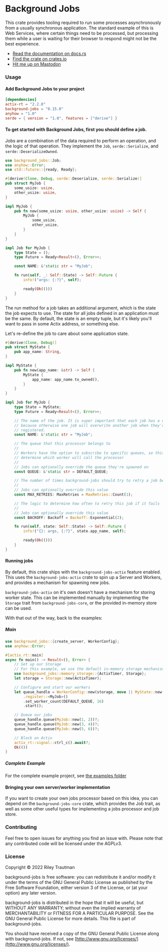 # Background Jobs

This crate provides tooling required to run some processes asynchronously from a usually
synchronous application. The standard example of this is Web Services, where certain things
need to be processed, but processing them while a user is waiting for their browser to respond
might not be the best experience.

- [Read the documentation on docs.rs](https://docs.rs/background-jobs)
- [Find the crate on crates.io](https://crates.io/crates/background-jobs)
- [Hit me up on Mastodon](https://asonix.dog/@asonix)

### Usage
#### Add Background Jobs to your project
```toml
[dependencies]
actix-rt = "2.2.0"
background-jobs = "0.15.0"
anyhow = "1.0"
serde = { version = "1.0", features = ["derive"] }
```

#### To get started with Background Jobs, first you should define a job.
Jobs are a combination of the data required to perform an operation, and the logic of that
operation. They implement the `Job`, `serde::Serialize`, and `serde::DeserializeOwned`.

```rust
use background_jobs::Job;
use anyhow::Error;
use std::future::{ready, Ready};

#[derive(Clone, Debug, serde::Deserialize, serde::Serialize)]
pub struct MyJob {
    some_usize: usize,
    other_usize: usize,
}

impl MyJob {
    pub fn new(some_usize: usize, other_usize: usize) -> Self {
        MyJob {
            some_usize,
            other_usize,
        }
    }
}

impl Job for MyJob {
    type State = ();
    type Future = Ready<Result<(), Error>>;

    const NAME: &'static str = "MyJob";

    fn run(self, _: Self::State) -> Self::Future {
        info!("args: {:?}", self);

        ready(Ok(()))
    }
}
```

The run method for a job takes an additional argument, which is the state the job expects to
use. The state for all jobs defined in an application must be the same. By default, the state
is an empty tuple, but it's likely you'll want to pass in some Actix address, or something
else.

Let's re-define the job to care about some application state.

```rust
#[derive(Clone, Debug)]
pub struct MyState {
    pub app_name: String,
}

impl MyState {
    pub fn new(app_name: &str) -> Self {
        MyState {
            app_name: app_name.to_owned(),
        }
    }
}

impl Job for MyJob {
    type State = MyState;
    type Future = Ready<Result<(), Error>>;

    // The name of the job. It is super important that each job has a unique name,
    // because otherwise one job will overwrite another job when they're being
    // registered.
    const NAME: &'static str = "MyJob";

    // The queue that this processor belongs to
    //
    // Workers have the option to subscribe to specific queues, so this is important to
    // determine which worker will call the processor
    //
    // Jobs can optionally override the queue they're spawned on
    const QUEUE: &'static str = DEFAULT_QUEUE;

    // The number of times background-jobs should try to retry a job before giving up
    //
    // Jobs can optionally override this value
    const MAX_RETRIES: MaxRetries = MaxRetries::Count(1);

    // The logic to determine how often to retry this job if it fails
    //
    // Jobs can optionally override this value
    const BACKOFF: Backoff = Backoff::Exponential(2);

    fn run(self, state: Self::State) -> Self::Future {
        info!("{}: args, {:?}", state.app_name, self);

        ready(Ok(()))
    }
}
```

#### Running jobs
By default, this crate ships with the `background-jobs-actix` feature enabled. This uses the
`background-jobs-actix` crate to spin up a Server and Workers, and provides a mechanism for
spawning new jobs.

`background-jobs-actix` on it's own doesn't have a mechanism for storing worker state. This
can be implemented manually by implementing the `Storage` trait from `background-jobs-core`,
or the provided in-memory store can be used.

With that out of the way, back to the examples:

##### Main
```rust
use background_jobs::{create_server, WorkerConfig};
use anyhow::Error;

#[actix_rt::main]
async fn main() -> Result<(), Error> {
    // Set up our Storage
    // For this example, we use the default in-memory storage mechanism
    use background_jobs::memory_storage::{ActixTimer, Storage};
    let storage = Storage::new(ActixTimer);

    // Configure and start our workers
    let queue_handle = WorkerConfig::new(storage, move || MyState::new("My App"))
        .register::<MyJob>()
        .set_worker_count(DEFAULT_QUEUE, 16)
        .start();

    // Queue our jobs
    queue_handle.queue(MyJob::new(1, 2))?;
    queue_handle.queue(MyJob::new(3, 4))?;
    queue_handle.queue(MyJob::new(5, 6))?;

    // Block on Actix
    actix_rt::signal::ctrl_c().await?;
    Ok(())
}
```

##### Complete Example
For the complete example project, see [the examples folder](https://git.asonix.dog/Aardwolf/background-jobs/src/branch/master/examples/actix-example)

#### Bringing your own server/worker implementation
If you want to create your own jobs processor based on this idea, you can depend on the
`background-jobs-core` crate, which provides the Job trait, as well as some
other useful types for implementing a jobs processor and job store.

### Contributing
Feel free to open issues for anything you find an issue with. Please note that any contributed code will be licensed under the AGPLv3.

### License

Copyright © 2022 Riley Trautman

background-jobs is free software: you can redistribute it and/or modify it under the terms of the GNU General Public License as published by the Free Software Foundation, either version 3 of the License, or (at your option) any later version.

background-jobs is distributed in the hope that it will be useful, but WITHOUT ANY WARRANTY; without even the implied warranty of MERCHANTABILITY or FITNESS FOR A PARTICULAR PURPOSE. See the GNU General Public License for more details. This file is part of background-jobs.

You should have received a copy of the GNU General Public License along with background-jobs. If not, see [http://www.gnu.org/licenses/](http://www.gnu.org/licenses/).
